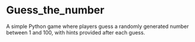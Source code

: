 # Guess_the_number
A simple Python game where players guess a randomly generated number between 1 and 100, with hints provided after each guess.
